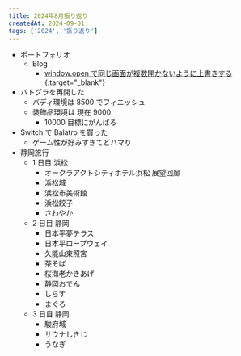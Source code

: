 ```yaml
---
title: 2024年8月振り返り
createdAt: 2024-09-01
tags: ['2024', '振り返り']
---
```


- ポートフォリオ
  - Blog
    - [window.open で同じ画面が複数開かないように上書きする
      ](https://ryo-portfolio.vercel.app/blog/article/window-open-name){:target="\_blank"}
- バトグラを再開した
  - バディ環境は 8500 でフィニッシュ
  - 装飾品環境は 現在 9000
    - 10000 目標にがんばる
- Switch で Balatro を買った
  - ゲーム性が好みすぎてどハマり
- 静岡旅行
  - 1 日目 浜松
    - オークラアクトシティホテル浜松 展望回廊
    - 浜松城
    - 浜松市美術館
    - 浜松餃子
    - さわやか
  - 2 日目 静岡
    - 日本平夢テラス
    - 日本平ロープウェイ
    - 久能山東照宮
    - 茶そば
    - 桜海老かきあげ
    - 静岡おでん
    - しらす
    - まぐろ
  - 3 日目 静岡
    - 駿府城
    - サウナしきじ
    - うなぎ
